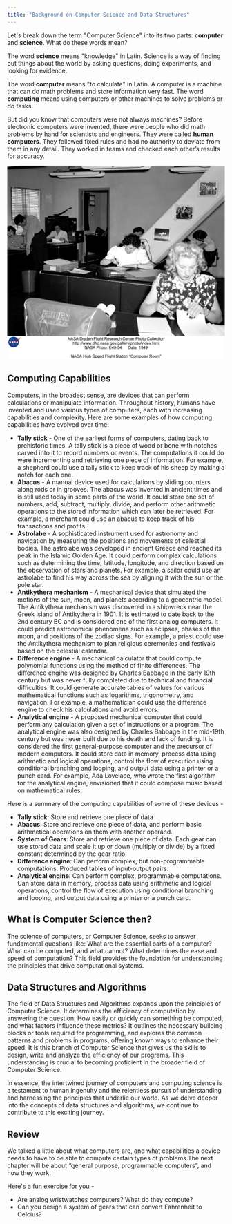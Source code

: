 ```yaml
---
title: "Background on Computer Science and Data Structures"
---
```


Let's break down the term "Computer Science" into its two parts: **computer** and **science**. What do these words mean?

The word **science** means "knowledge" in Latin. Science is a way of finding out things about the world by asking questions, doing experiments, and looking for evidence.

The word **computer** means "to calculate" in Latin. A computer is a machine that can do math problems and store information very fast. The word **computing** means using computers or other machines to solve problems or do tasks.

But did you know that computers were not always machines? Before electronic computers were invented, there were people who did math problems by hand for scientists and engineers. They were called **human computers**. They followed fixed rules and had no authority to deviate from them in any detail. They worked in teams and checked each other’s results for accuracy.

![For example, in 1959, NASA had a team of women who worked as human computers to help launch rockets into space. They used pencils, paper, and calculators to do complex calculations that machines could not do at that time.](/imgs/001_nasa_computer_room.jpeg)

## Computing Capabilities

Computers, in the broadest sense, are devices that can perform calculations or manipulate information. Throughout history, humans have invented and used various types of computers, each with increasing capabilities and complexity. Here are some examples of how computing capabilities have evolved over time:

- **Tally stick** - One of the earliest forms of computers, dating back to prehistoric times. A tally stick is a piece of wood or bone with notches carved into it to record numbers or events. The computations it could do were incrementing and retrieving one piece of information. For example, a shepherd could use a tally stick to keep track of his sheep by making a notch for each one.
- **Abacus** - A manual device used for calculations by sliding counters along rods or in grooves. The abacus was invented in ancient times and is still used today in some parts of the world. It could store one set of numbers, add, subtract, multiply, divide, and perform other arithmetic operations to the stored information which can later be retrieved. For example, a merchant could use an abacus to keep track of his transactions and profits.
- **Astrolabe** - A sophisticated instrument used for astronomy and navigation by measuring the positions and movements of celestial bodies. The astrolabe was developed in ancient Greece and reached its peak in the Islamic Golden Age. It could perform complex calculations such as determining the time, latitude, longitude, and direction based on the observation of stars and planets. For example, a sailor could use an astrolabe to find his way across the sea by aligning it with the sun or the pole star.
- **Antikythera mechanism** - A mechanical device that simulated the motions of the sun, moon, and planets according to a geocentric model. The Antikythera mechanism was discovered in a shipwreck near the Greek island of Antikythera in 1901. It is estimated to date back to the 2nd century BC and is considered one of the first analog computers. It could predict astronomical phenomena such as eclipses, phases of the moon, and positions of the zodiac signs. For example, a priest could use the Antikythera mechanism to plan religious ceremonies and festivals based on the celestial calendar.
- **Difference engine** - A mechanical calculator that could compute polynomial functions using the method of finite differences. The difference engine was designed by Charles Babbage in the early 19th century but was never fully completed due to technical and financial difficulties. It could generate accurate tables of values for various mathematical functions such as logarithms, trigonometry, and navigation. For example, a mathematician could use the difference engine to check his calculations and avoid errors.
- **Analytical engine** - A proposed mechanical computer that could perform any calculation given a set of instructions or a program. The analytical engine was also designed by Charles Babbage in the mid-19th century but was never built due to his death and lack of funding. It is considered the first general-purpose computer and the precursor of modern computers. It could store data in memory, process data using arithmetic and logical operations, control the flow of execution using conditional branching and looping, and output data using a printer or a punch card. For example, Ada Lovelace, who wrote the first algorithm for the analytical engine, envisioned that it could compose music based on mathematical rules.

Here is a summary of the computing capabilities of some of these devices -

- **Tally stick**: Store and retrieve one piece of data
- **Abacus**: Store and retrieve one piece of data, and perform basic arithmetical operations on them with another operand.
- **System of Gears**: Store and retrieve one piece of data. Each gear can use stored data and scale it up or down (multiply or divide) by a fixed constant determined by the gear ratio.​
- **Difference engine**: Can perform complex, but non-programmable computations. Produced tables of input-output pairs.
- **Analytical engine**: Can perform complex, programmable computations. Can store data in memory, process data using arithmetic and logical operations, control the flow of execution using conditional branching and looping, and output data using a printer or a punch card.

## What is Computer Science then?

The science of computers, or Computer Science, seeks to answer fundamental questions like: What are the essential parts of a computer? What can be computed, and what cannot? What determines the ease and speed of computation? This field provides the foundation for understanding the principles that drive computational systems.

## Data Structures and Algorithms

The field of Data Structures and Algorithms expands upon the principles of Computer Science. It determines the efficiency of computation by answering the question: How easily or quickly can something be computed, and what factors influence these metrics? It outlines the necessary building blocks or tools required for programming, and explores the common patterns and problems in programs, offering known ways to enhance their speed. It is this branch of Computer Science that gives us the skills to design, write and analyze the efficiency of our programs. This understanding is crucial to becoming proficient in the broader field of Computer Science.

In essence, the intertwined journey of computers and computing science is a testament to human ingenuity and the relentless pursuit of understanding and harnessing the principles that underlie our world. As we delve deeper into the concepts of data structures and algorithms, we continue to contribute to this exciting journey.

## Review

We talked a little about what computers are, and what capabilities a device needs to have to be able to compute certain types of problems.​
The next chapter will be about “general purpose, programmable computers”, and how they work.

Here's a fun exercise for you -

- Are analog wristwatches computers? What do they compute?
- Can you design a system of gears that can convert Fahrenheit to Celcius?
